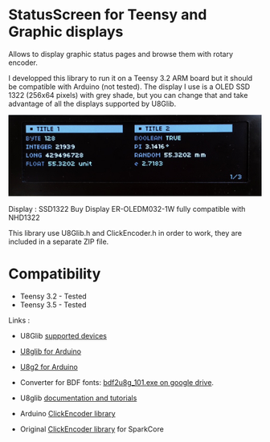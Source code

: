 # StatusScreen for Teensy and Graphic displays
Allows to display graphic status pages and browse them with rotary encoder.

I developped this library to run it on a Teensy 3.2 ARM board but it should be compatible with Arduino (not tested).
The display I use is a OLED SSD 1322 (256x64 pixels) with grey shade, but you can change that and take advantage of all the displays supported by U8Glib.


![ER-OLEDM032-1W.jpg](https://github.com/christophepersoz/StatusScreen/blob/master/screenshots/ER-OLEDM032-1W.jpg?raw=true)

Display : SSD1322 Buy Display ER-OLEDM032-1W fully compatible with NHD1322

This library use U8Glib.h and ClickEncoder.h in order to work, they are included in a separate ZIP file.

# Compatibility
- Teensy 3.2 - Tested
- Teensy 3.5 - Tested

Links :

 * U8Glib [supported devices](https://github.com/olikraus/u8glib/wiki/device)
 * [U8glib for Arduino](https://bintray.com/olikraus/u8glib/Arduino)
 * [U8g2 for Arduino](https://bintray.com/olikraus/u8g2)
 * Converter for BDF fonts: [bdf2u8g_101.exe on google drive](https://drive.google.com/folderview?id=0B5b6Dv0wCeCRLWJkYTh2TUlYVDg&usp=sharing).
 * U8glib [documentation and tutorials](https://github.com/olikraus/u8glib/wiki)
 
 * Arduino [ClickEncoder library](https://github.com/0xPIT/encoder/tree/arduino)
 * Original [ClickEncoder library](https://github.com/robogeek78/SparkCore-ClickEncoder) for SparkCore

